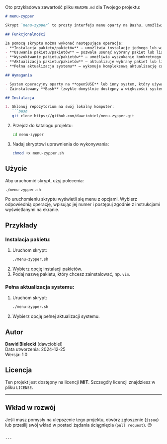 Oto przykładowa zawartość pliku `README.md` dla Twojego projektu:

```markdown
# menu-zypper

Skrypt `menu-zypper` to prosty interfejs menu oparty na Bashu, umożliwiający wykonywanie najczęściej używanych operacji związanych z zarządzaniem pakietami w systemie przy użyciu menedżera pakietów Zypper.

## Funkcjonalności

Za pomocą skryptu można wykonać następujące operacje:
- **Instalacja pakietu/pakietów** – umożliwia instalację jednego lub wielu pakietów w systemie.
- **Usuwanie pakietu/pakietów** – pozwala usunąć wybrany pakiet lub listę pakietów.
- **Wyszukiwanie pakietu/pakietów** – umożliwia wyszukanie konkretnego pakietu w repozytoriach.
- **Aktualizacja pakietu/pakietów** – aktualizuje wybrany pakiet lub listę pakietów.
- **Pełna aktualizacja systemu** – wykonuje kompleksową aktualizację całego systemu operacyjnego.

## Wymagania

- System operacyjny oparty na **openSUSE** lub inny system, który używa **Zypper** jako menedżera pakietów.
- Zainstalowany **Bash** (zwykle domyślnie dostępny w większości systemów Linux).

## Instalacja

1. Sklonuj repozytorium na swój lokalny komputer:
   ```bash
   git clone https://github.com/dawciobiel/menu-zypper.git
   ```

2. Przejdź do katalogu projektu:
   ```bash
   cd menu-zypper
   ```

3. Nadaj skryptowi uprawnienia do wykonywania:
   ```bash
   chmod +x menu-zypper.sh
   ```

## Użycie

Aby uruchomić skrypt, użyj polecenia:
```bash
./menu-zypper.sh
```

Po uruchomieniu skryptu wyświetli się menu z opcjami. Wybierz odpowiednią operację, wpisując jej numer i postępuj zgodnie z instrukcjami wyświetlanymi na ekranie.

## Przykłady

### Instalacja pakietu:
1. Uruchom skrypt:
   ```bash
   ./menu-zypper.sh
   ```
2. Wybierz opcję instalacji pakietów.
3. Podaj nazwę pakietu, który chcesz zainstalować, np. `vim`.

### Pełna aktualizacja systemu:
1. Uruchom skrypt:
   ```bash
   ./menu-zypper.sh
   ```
2. Wybierz opcję pełnej aktualizacji systemu.

## Autor

**Dawid Bielecki** (dawciobiel)  
Data utworzenia: 2024-12-25  
Wersja: 1.0

## Licencja

Ten projekt jest dostępny na licencji **MIT**. Szczegóły licencji znajdziesz w pliku `LICENSE`.

---

## Wkład w rozwój

Jeśli masz pomysły na ulepszenie tego projektu, otwórz zgłoszenie (`issue`) lub prześlij swój wkład w postaci żądania ściągnięcia (`pull request`). 😊
```

---
